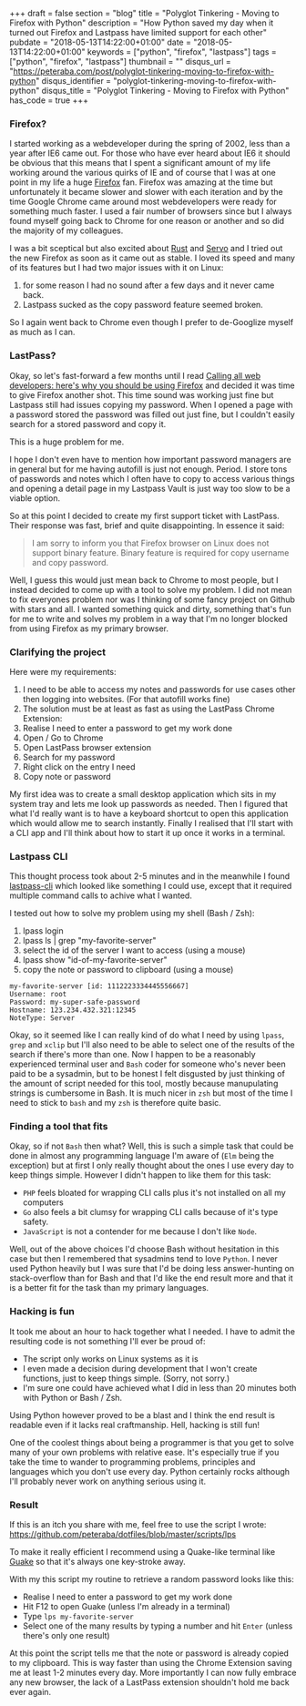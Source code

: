 +++
draft = false
section = "blog"
title = "Polyglot Tinkering - Moving to Firefox with Python"
description = "How Python saved my day when it turned out Firefox and Lastpass have limited support for each other"
pubdate = "2018-05-13T14:22:00+01:00"
date = "2018-05-13T14:22:00+01:00"
keywords = ["python", "firefox", "lastpass"]
tags = ["python", "firefox", "lastpass"]
thumbnail = ""
disqus_url = "https://peteraba.com/post/polyglot-tinkering-moving-to-firefox-with-python"
disqus_identifier = "polyglot-tinkering-moving-to-firefox-with-python"
disqus_title = "Polyglot Tinkering - Moving to Firefox with Python"
has_code = true
+++

### Firefox?

I started working as a webdeveloper during the spring of 2002, less than a year after IE6 came out.
For those who have ever heard about IE6 it should be obvious that this means
that I spent a significant amount of my life working around the various quirks of IE and of course
that I was at one point in my life a huge [Firefox](https://www.mozilla.org/en-US/firefox/new/?utm_medium=referral&utm_source=firefox-com) fan.
Firefox was amazing at the time but unfortunately it became slower and slower with each iteration
and by the time Google Chrome came around most webdevelopers were ready for something much faster.
I used a fair number of browsers since but I always found myself going back to Chrome for one
reason or another and so did the majority of my colleagues.

I was a bit sceptical but also excited about [Rust](https://www.rust-lang.org/en-US/) and
[Servo](https://servo.org/) and I tried out the new Firefox as soon as it came out as stable.
I loved its speed and many of its features but I had two major issues with it on Linux:

1. for some reason I had no sound after a few days and it never came back.
2. Lastpass sucked as the copy password feature seemed broken.

So I again went back to Chrome even though I prefer to de-Googlize myself as much as I can.

### LastPass?

Okay, so let's fast-forward a few months until I read
[Calling all web developers: here's why you should be using Firefox](https://stories.jotform.com/calling-all-web-developers-heres-why-you-should-be-using-firefox-983f012d4aec)
and decided it was time to give Firefox another shot.
This time sound was working just fine but Lastpass still had issues copying my password.
When I opened a page with a password stored the password was filled out just fine, but I couldn't
easily search for a stored password and copy it.

This is a huge problem for me.

I hope I don't even have to mention how important password managers are in general but for me having autofill
is just not enough. Period. I store tons of passwords and notes which I often have to copy to access various things
and opening a detail page in my Lastpass Vault is just way too slow to be a viable option.

So at this point I decided to create my first support ticket with LastPass.
Their response was fast, brief and quite disappointing. In essence it said:

> I am sorry to inform you that Firefox browser on Linux does not support binary feature.
> Binary feature is required for copy username and copy password.

Well, I guess this would just mean back to Chrome to most people, but I instead decided to come up
with a tool to solve my problem.
I did not mean to fix everyones problem nor was I thinking of some fancy project on Github with stars and all.
I wanted something quick and dirty, something that's fun for me to write and solves my problem in a way that
I'm no longer blocked from using Firefox as my primary browser.

### Clarifying the project

Here were my requirements:

1. I need to be able to access my notes and passwords for use cases other then logging into websites. (For that autofill works fine)
2. The solution must be at least as fast as using the LastPass Chrome Extension:
  1. Realise I need to enter a password to get my work done
  2. Open / Go to Chrome
  3. Open LastPass browser extension
  4. Search for my password
  5. Right click on the entry I need
  6. Copy note or password

My first idea was to create a small desktop application which sits in my system tray and lets me look up passwords as needed.
Then I figured that what I'd really want is to have a keyboard shortcut to open this application which would allow me to
search instantly.
Finally I realised that I'll start with a CLI app and I'll think about how to start it up once it works in a terminal.

### Lastpass CLI

This thought process took about 2-5 minutes and in the meanwhile I found
[lastpass-cli](https://github.com/lastpass/lastpass-cli) which looked like something I could use,
except that it required multiple command calls to achive what I wanted.

I tested out how to solve my problem using my shell (Bash / Zsh):

1. lpass login
2. lpass ls | grep "my-favorite-server"
3. select the id of the server I want to access (using a mouse)
4. lpass show "id-of-my-favorite-server"
5. copy the note or password to clipboard (using a mouse)

```
my-favorite-server [id: 1112223334445556667]
Username: root
Password: my-super-safe-password
Hostname: 123.234.432.321:12345
NoteType: Server
```

Okay, so it seemed like I can really kind of do what I need by using `lpass`, `grep` and `xclip`
but I'll also need to be able to select one of the results of the search if there's more than one.
Now I happen to be a reasonably experienced terminal user and `Bash` coder for someone who's never been paid to be a sysadmin,
but to be honest I felt disgusted by just thinking of the amount of script needed for this tool, mostly because manupulating
strings is cumbersome in Bash. It is much nicer in `zsh` but most of the time I need to stick to `bash` and my `zsh` is
therefore quite basic.

### Finding a tool that fits

Okay, so if not `Bash` then what? Well, this is such a simple task that could be done in almost any programming language
I'm aware of (`Elm` being the exception) but at first I only really thought about the ones I use every day to keep things simple.
However I didn't happen to like them for this task:

- `PHP` feels bloated for wrapping CLI calls plus it's not installed on all my computers
- `Go` also feels a bit clumsy for wrapping CLI calls because of it's type safety.
- `JavaScript` is not a contender for me because I don't like `Node`.

Well, out of the above choices I'd choose Bash without hesitation in this case but then I remembered that sysadmins
tend to love `Python`. I never used Python heavily but I was sure that I'd be doing less answer-hunting on stack-overflow
than for Bash and that I'd like the end result more and that it is a better fit for the task than my primary languages.

### Hacking is fun

It took me about an hour to hack together what I needed.
I have to admit the resulting code is not something I'll ever be proud of:

- The script only works on Linux systems as it is
- I even made a decision during development that I won't create functions, just to keep things simple. (Sorry, not sorry.)
- I'm sure one could have achieved what I did in less than 20 minutes both with Python or Bash / Zsh.

Using Python however proved to be a blast and I think the end result is readable even if it lacks real craftmanship.
Hell, hacking is still fun!

One of the coolest things about being a programmer is that you get to solve many of your own problems with relative ease.
It's especially true if you take the time to wander to programming problems, principles and languages which you don't use every day.
Python certainly rocks although I'll probably never work on anything serious using it.

### Result

If this is an itch you share with me, feel free to use the script I wrote: https://github.com/peteraba/dotfiles/blob/master/scripts/lps

To make it really efficient I recommend using a Quake-like terminal like [Guake](http://guake.org/) so that it's always one key-stroke away.

With my this script my routine to retrieve a random password looks like this:

 - Realise I need to enter a password to get my work done
 - Hit F12 to open Guake (unless I'm already in a terminal)
 - Type `lps my-favorite-server`
 - Select one of the many results by typing a number and hit `Enter` (unless there's only one result)

At this point the script tells me that the note or password is already copied to my clipboard.
This is way faster than using the Chrome Extension saving me at least 1-2 minutes every day.
More importantly I can now fully embrace any new browser, the lack of a LastPass extension shouldn't hold me back ever again.